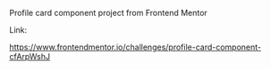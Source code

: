 Profile card component project from Frontend Mentor

Link:

https://www.frontendmentor.io/challenges/profile-card-component-cfArpWshJ
